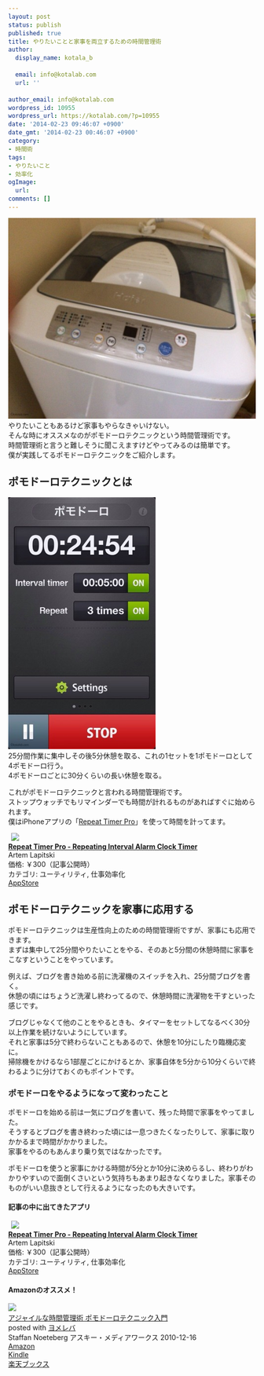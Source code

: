 ```yaml
---
layout: post
status: publish
published: true
title: やりたいことと家事を両立するための時間管理術
author:
  display_name: kotala_b

  email: info@kotalab.com
  url: ''

author_email: info@kotalab.com
wordpress_id: 10955
wordpress_url: https://kotalab.com/?p=10955
date: '2014-02-23 09:46:07 +0900'
date_gmt: '2014-02-23 00:46:07 +0900'
category:
- 時間術
tags:
- やりたいこと
- 効率化
ogImage:
  url:
comments: []
---
```

<p><img src="/wp-content/uploads/housework-time-manegement_140223_01-546x409.jpg" alt="housework-time-manegement_140223_01" width="546" height="409" class="alignnone size-large wp-image-10957" /><br />
やりたいこともあるけど家事もやらなきゃいけない。<br />
そんな時にオススメなのがポモドーロテクニックという時間管理術です。<br />
時間管理術と言うと難しそうに聞こえますけどやってみるのは簡単です。<br />
僕が実践してるポモドーロテクニックをご紹介します。<br />
</p>
<!--more-->
<h2>ポモドーロテクニックとは</h2>
<p><img src="/wp-content/uploads/housework-time-manegement_140223_02-300x513.jpg" alt="housework-time-manegement_140223_02" width="300" height="513" class="alignnone size-medium wp-image-10958" /><br />
25分間作業に集中しその後5分休憩を取る、これの1セットを1ポモドーロとして4ポモドーロ行う。<br />
4ポモドーロごとに30分くらいの長い休憩を取る。</p>
<p>これがポモドーロテクニックと言われる時間管理術です。<br />
<span class="b">ストップウォッチでもリマインダーでも時間が計れるものがあればすぐに始められます。</span><br />
僕はiPhoneアプリの「<a href="https://itunes.apple.com/jp/app/repeat-timer-pro-repeating/id481226913?mt=8&uo=4&at=10l4yU" rel="nofollow" target="_blank">Repeat Timer Pro</a>」を使って時間を計ってます。</p>
<div class="applink">
<div class="applinkimg"><a href="https://itunes.apple.com/jp/app/repeat-timer-pro-repeating/id481226913?mt=8&uo=4&at=10l4yU" rel="nofollow" target="_blank"><img hspace="6" src="http://a1785.phobos.apple.com/us/r30/Purple/v4/dc/29/fd/dc29fd33-2bb2-1704-d4ed-6e9983f9f206/mzl.texrpzjl.png" width="80" /></a></div>
<div class="applinktext">
<div class="applinktitle"><strong><a href="https://itunes.apple.com/jp/app/repeat-timer-pro-repeating/id481226913?mt=8&uo=4&at=10l4yU" rel="nofollow" target="_blank">Repeat Timer Pro - Repeating Interval Alarm Clock Timer</a></strong></div>
<div class="applinkinfo">Artem Lapitski</div>
<div class="applinkinfo">価格: ￥300（記事公開時）</div>
<div class="applinkinfo">カテゴリ: ユーティリティ, 仕事効率化</div>
</div>
<div class="clear"></div>
<div class="appstorelink"><a href="https://itunes.apple.com/jp/app/repeat-timer-pro-repeating/id481226913?mt=8&uo=4&at=10l4yU" rel="nofollow" target="_blank">AppStore</a></div>
</div>
<h2>ポモドーロテクニックを家事に応用する</h2>
<p>ポモドーロテクニックは生産性向上のための時間管理術ですが、家事にも応用できます。<br />
まずは集中して25分間やりたいことをやる、そのあと5分間の休憩時間に家事をこなすということをやっています。</p>
<p>例えば、ブログを書き始める前に洗濯機のスイッチを入れ、25分間ブログを書く。<br />
休憩の頃にはちょうど洗濯し終わってるので、休憩時間に洗濯物を干すといった感じです。</p>
<p>ブログじゃなくて他のことをやるときも、タイマーをセットしてなるべく30分以上作業を続けないようにしています。<br />
それと家事は5分で終わらないこともあるので、休憩を10分にしたり臨機応変に。<br />
掃除機をかけるなら1部屋ごとにかけるとか、<span class="b">家事自体を5分から10分くらいで終わるように分けておくのもポイントです。</span></p>
<h3>ポモドーロをやるようになって変わったこと</h3>
<p>ポモドーロを始める前は一気にブログを書いて、残った時間で家事をやってました。<br />
そうするとブログを書き終わった頃には一息つきたくなったりして、家事に取りかかるまで時間がかかりました。<br />
家事をやるのもあんまり乗り気ではなかったです。</p>
<p>ポモドーロを使うと家事にかける時間が5分とか10分に決めらるし、終わりがわかりやすいので面倒くさいという気持ちもあまり起きなくなりました。<span class="b">家事そのものがいい息抜きとして行えるようになったのも大きいです。</span></p>
<h4 class="app">記事の中に出てきたアプリ</h4>
<div class="applink">
<div class="applinkimg"><a href="https://itunes.apple.com/jp/app/repeat-timer-pro-repeating/id481226913?mt=8&uo=4&at=10l4yU" rel="nofollow" target="_blank"><img hspace="6" src="http://a1785.phobos.apple.com/us/r30/Purple/v4/dc/29/fd/dc29fd33-2bb2-1704-d4ed-6e9983f9f206/mzl.texrpzjl.png" width="80" /></a></div>
<div class="applinktext">
<div class="applinktitle"><strong><a href="https://itunes.apple.com/jp/app/repeat-timer-pro-repeating/id481226913?mt=8&uo=4&at=10l4yU" rel="nofollow" target="_blank">Repeat Timer Pro - Repeating Interval Alarm Clock Timer</a></strong></div>
<div class="applinkinfo">Artem Lapitski</div>
<div class="applinkinfo">価格: ￥300（記事公開時）</div>
<div class="applinkinfo">カテゴリ: ユーティリティ, 仕事効率化</div>
</div>
<div class="clear"></div>
<div class="appstorelink"><a href="https://itunes.apple.com/jp/app/repeat-timer-pro-repeating/id481226913?mt=8&uo=4&at=10l4yU" rel="nofollow" target="_blank">AppStore</a></div>
</div>
<h4 class="aam">Amazonのオススメ！</h4>
<div class="booklink-box">
<div class="booklink-image"><a href="https://www.amazon.co.jp/exec/obidos/asin/4048689525/same-22/" rel="nofollow" target="_blank"><img src="https://images-fe.ssl-images-amazon.com/images/I/51ByQvQe1%2BL._SL160_.jpg" style="border: none;" /></a></div>
<div class="booklink-info">
<div class="booklink-name"><a href="https://www.amazon.co.jp/exec/obidos/asin/4048689525/same-22/" rel="nofollow" target="_blank">アジャイルな時間管理術 ポモドーロテクニック入門</a>
<div class="booklink-powered-date">posted with <a href="https://yomereba.com" rel="nofollow" target="_blank">ヨメレバ</a></div>
</div>
<div class="booklink-detail">Staffan Noeteberg アスキー・メディアワークス 2010-12-16    </div>
<div class="booklink-link2">
<div class="shoplinkamazon"><a href="https://www.amazon.co.jp/exec/obidos/asin/4048689525/same-22/" rel="nofollow" target="_blank" title="アマゾン" >Amazon</a></div>
<div class="shoplinkkindle"><a href="https://www.amazon.co.jp/gp/search?keywords=%83A%83W%83%83%83C%83%8B%82%C8%8E%9E%8A%D4%8A%C7%97%9D%8Fp%20%83%7C%83%82%83h%81%5B%83%8D%83e%83N%83j%83b%83N%93%FC%96%E5&__mk_ja_JP=%83J%83%5E%83J%83i&url=node%3D2275256051&tag=same-22" rel="nofollow" target="_blank" >Kindle</a></div>
<div class="shoplinkrakuten"><a href="http://c.af.moshimo.com/af/c/click?a_id=374941&p_id=56&pc_id=56&pl_id=637&s_v=b5Rz2P0601xu&url=http%3A%2F%2Fbooks.rakuten.co.jp%2Frb%2F6905576%2F" rel="nofollow" target="_blank" title="楽天ブックス" >楽天ブックス</a></div>
</p></div>
</div>
<div class="booklink-footer"></div>
</div>
